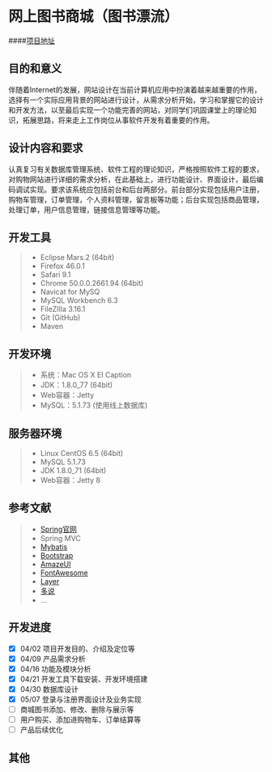 # 网上图书商城（图书漂流）

####[项目地址](http://120.27.100.98/book/index)

## 目的和意义
伴随着Internet的发展，网站设计在当前计算机应用中扮演着越来越重要的作用，选择有一个实际应用背景的网站进行设计，从需求分析开始，学习和掌握它的设计和开发方法，以至最后实现一个功能完善的网站，对同学们巩固课堂上的理论知识，拓展思路，将来走上工作岗位从事软件开发有着重要的作用。

## 设计内容和要求
认真复习有关数据库管理系统、软件工程的理论知识，严格按照软件工程的要求，对购物网站进行详细的需求分析，在此基础上，进行功能设计、界面设计，最后编码调试实现。要求该系统应包括前台和后台两部分。前台部分实现包括用户注册，购物车管理，订单管理，个人资料管理，留言板等功能；后台实现包括商品管理，处理订单，用户信息管理，链接信息管理等功能。

## 开发工具
> * Eclipse Mars.2 (64bit)
> * Firefox 46.0.1
> * Safari 9.1
> * Chrome 50.0.0.2661.94 (64bit)
> * Navicat for MySQ
> * MySQL Workbench 6.3
> * FileZIlla 3.16.1
> * Git (GitHub)
> * Maven

## 开发环境
> * 系统：Mac OS X EI Caption
> * JDK：1.8.0_77 (64bit)
> * Web容器：Jetty
> * MySQL：5.1.73 (使用线上数据库)

## 服务器环境
> * Linux CentOS 6.5 (64bit)
> * MySQL 5.1.73
> * JDK 1.8.0_71 (64bit)
> * Web容器：Jetty 8

## 参考文献
> * [Spring官网](https://spring.io/)
> * Spring MVC
> * [Mybatis](http://www.mybatis.org/mybatis-3/)
> * [Bootstrap](http://www.bootcss.com/)
> * [AmazeUI](http://amazeui.org/)
> * [FontAwesome](http://fontawesome.io/)
> * [Layer](http://layer.layui.com/)
> * [多说](http://duoshuo.com/)
> * ...

## 开发进度
- [x] 04/02 项目开发目的、介绍及定位等
- [x] 04/09 产品需求分析
- [x] 04/16 功能及模块分析
- [x] 04/21 开发工具下载安装、开发环境搭建
- [x] 04/30 数据库设计
- [x] 05/07 登录与注册界面设计及业务实现
- [ ] 商城图书添加、修改、删除与展示等
- [ ] 用户购买、添加进购物车、订单结算等
- [ ] 产品后续优化

## 其他
